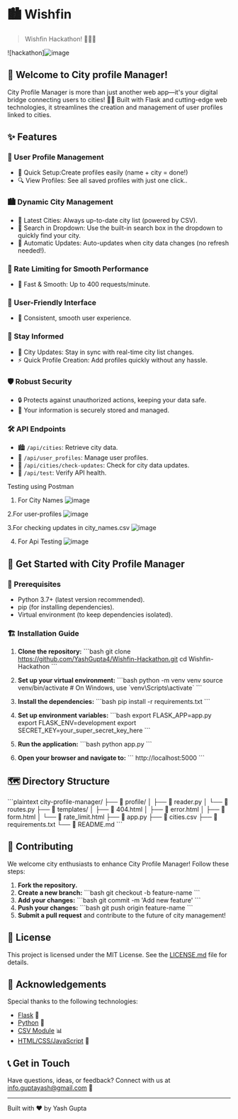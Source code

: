 
# 🏙️ Wishfin

> Wishfin Hackathon! 🌆🔗👤

![hackathon]![image](https://github.com/user-attachments/assets/bfc7417f-d72d-4816-a5bd-92ef982101cb)


## 🌟 Welcome to City profile Manager!

City Profile Manager is more than just another web app—it's your digital bridge connecting users to cities! 🌉✨ Built with Flask and cutting-edge web technologies, it streamlines the creation and management of user profiles linked to cities.


## ✨ Features

### 👤 User Profile Management
- 📝 Quick Setup:Create profiles easily (name + city = done!)
- 🔍 View Profiles: See all saved profiles with just one click..

### 🏙️ Dynamic City Management
- 🔄 Latest Cities: Always up-to-date city list (powered by CSV).
- 🔎 Search in Dropdown: Use the built-in search box in the dropdown to quickly find your city.
- 🚀 Automatic Updates: Auto-updates when city data changes (no refresh needed!).

### 🚦 Rate Limiting for Smooth Performance
- 🚀 Fast & Smooth: Up to 400 requests/minute.

### 🎨 User-Friendly Interface
- 🌈 Consistent, smooth user experience.

### 🔔 Stay Informed
- 🔄 City Updates: Stay in sync with real-time city list changes.
- ⚡ Quick Profile Creation: Add profiles quickly without any hassle.

### 🛡️ Robust Security
- 🔒 Protects against unauthorized actions, keeping your data safe.
- 🔐 Your information is securely stored and managed.


### 🛠️ API Endpoints
- 🏙️ `/api/cities`: Retrieve city data.
- 👥 `/api/user_profiles`: Manage user profiles.
- 🔄 `/api/cities/check-updates`: Check for city data updates.
- 🧪 `/api/test`: Verify API health.

Testing using Postman
1. For City Names
![image](https://github.com/user-attachments/assets/a1e81e9f-b087-4985-87d4-96d7eadaee53)

2.For user-profiles
![image](https://github.com/user-attachments/assets/09fa6c1c-e7e8-45f9-be48-e270c304c61e)

3.For checking updates in city_names.csv 
![image](https://github.com/user-attachments/assets/917d7d49-07aa-4b9c-ba9a-ca67b6a78a7f)

4. For Api Testing
![image](https://github.com/user-attachments/assets/61e21f4f-4234-4a9b-9c0b-4347e34a4fc9)


## 🚀 Get Started with City Profile Manager

### 🧰 Prerequisites
- Python 3.7+ (latest version recommended).
- pip (for installing dependencies).
- Virtual environment (to keep dependencies isolated).

### 🏗️ Installation Guide

1. **Clone the repository:**
   \`\`\`bash
   git clone https://github.com/YashGupta4/Wishfin-Hackathon.git
   cd Wishfin-Hackathon
   \`\`\`

2. **Set up your virtual environment:**
   \`\`\`bash
   python -m venv venv
   source venv/bin/activate  # On Windows, use \`venv\Scripts\activate\`
   \`\`\`

3. **Install the dependencies:**
   \`\`\`bash
   pip install -r requirements.txt
   \`\`\`

4. **Set up environment variables:**
   \`\`\`bash
   export FLASK_APP=app.py
   export FLASK_ENV=development
   export SECRET_KEY=your_super_secret_key_here
   \`\`\`

5. **Run the application:**
   \`\`\`bash
   python app.py
   \`\`\`

6. **Open your browser and navigate to:**
   \`\`\`
   http://localhost:5000
   \`\`\`

## 🗺️ Directory Structure

\`\`\`plaintext
city-profile-manager/
├── 📁 profile/
│   ├── 📄 reader.py
│   └── 📄 routes.py
├── 📁 templates/
│   ├── 📄 404.html
│   ├── 📄 error.html
│   ├── 📄 form.html
│   └── 📄 rate_limit.html
├── 📄 app.py
├── 📄 cities.csv
├── 📄 requirements.txt
└── 📄 README.md
\`\`\`

## 🤝 Contributing

We welcome city enthusiasts to enhance City Profile Manager! Follow these steps:

1. **Fork the repository.**
2. **Create a new branch:** 
   \`\`\`bash
   git checkout -b feature-name
   \`\`\`
3. **Add your changes:** 
   \`\`\`bash
   git commit -m 'Add new feature'
   \`\`\`
4. **Push your changes:** 
   \`\`\`bash
   git push origin feature-name
   \`\`\`
5. **Submit a pull request** and contribute to the future of city management!

## 📜 License

This project is licensed under the MIT License. See the [LICENSE.md](LICENSE.md) file for details.

## 🙏 Acknowledgements

Special thanks to the following technologies:
- [Flask](https://flask.palletsprojects.com/) 🧪
- [Python](https://www.python.org/) 🐍
- [CSV Module](https://docs.python.org/3/library/csv.html) 📊
- [HTML/CSS/JavaScript](https://developer.mozilla.org/en-US/docs/Web) 🎨

## 📞 Get in Touch

Have questions, ideas, or feedback? Connect with us at [info.guptayash@gmail.com](mailto:info.guptayash@gmail.com) 📧

---

Built with ❤️ by Yash Gupta

